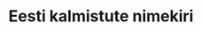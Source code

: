 ---
title: Eesti kalmistute nimekiri
title_en: 'List of Estonian Graveyards'
notes: Eesti kalmistute nimekiri annab ülevaate kõigist Eesti kalmistustest.
notes_en: ''
category:
  - Piirkonnad ja linnad
category_en:
  - Regions and Cities
resources:
  - name: kalmistud
    url: 'https://www.kalmistud.ee/haudi?filter_kalmistud_nimi=Kalmistu+nimi&action=kalmistud'
    format: HTML
    interactive: 'False'
license: OTHER
update_freq: 'http://purl.org/linked-data/sdmx/2009/code#freq-A'
organization: HAUDI
maintainer_name: ''
maintainer_email: ''
maintainer_phone: ''
date_issued: '2020-03-28T15:09:42.357Z'
date_modified: 2020/12/21
---